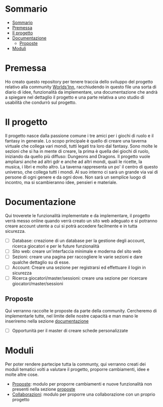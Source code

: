 # Sommario

- [Sommario](#sommario)
- [Premessa](#premessa)
- [Il progetto](#il-progetto)
- [Documentazione](#documentazione)
  - [Proposte](#proposte)
- [Moduli](#moduli)

# Premessa
Ho creato questo repository per tenere traccia dello sviluppo del progetto relativo alla community [Worlds'Inn](https://worldsinn.net), racchiudendo in questo file una sorta di diario di idee, funzionalità da implementare, una documentazione che andrà a spiegare nel dettaglio il progetto e una parte relativa a uno studio di usabilità che condurrò sul progetto.

# Il progetto
Il progetto nasce dalla passione comune i tre amici per i giochi di ruolo e il fantasy in generale. Lo scopo principale è quello di creare una taverna virtuale che collega vari mondi, tutti legati tra loro dal fantasy. Sono molte le sezioni che si ha in mente di creare, la prima è quella dei giochi di ruolo, iniziando da quello più diffuso: Dungeons and Dragons.
Il progetto vuole ampliarsi anche ad altri gdr e anche ad altri mondi, quali le ricette, la musica, i libri e molto altro.
La taverna rappresenta un po' il centro di questo universo, che collega tutti i mondi. Al suo interno ci sarà un grande via vai di persone di ogni genere e da ogni dove. Non sarà un semplice luogo di incontro, ma si scambieranno idee, pensieri e materiale.

# Documentazione

Qui troverete le funzionalità implementate e da implementare, il progetto verrà messo online quando verrà creato un sito web adeguato e si potranno creare account utente a cui si potrà accedere facilmente e in tutta sicurezza.

- [ ] Database: creazione di un database per la gestione degli account, ricerca giocatori e per le future funzionalità
- [ ] Sito web: creare un'interfaccia minimale e moderna del sito web
- [ ] Sezioni: creare una pagina per raccogliere le varie sezioni e dare qualche dettaglio su di esse.
- [ ] Account: Creare una sezione per registrarsi ed effettuare il login in sicurezza
- [ ] Ricerca giocatori/master/sessioni: creare una sezione per ricercare giocatori/master/sessioni

## Proposte
Qui verranno raccolte le proposte da parte della community. Cercheremo di implementarle tutte, nel limite delle nostre capacità e man mano le inseriremo nella sezione [documentazione](#documentazione)

- [ ] Opportunità per il master di creare schede personalizzate

# Moduli

Per poter rendere partecipe tutta la communty, qui verranno creati dei moduli tematici volti a valutare il progetto, proporre cambiamenti, idee e molte altre cose.

- [Proposte](https://docs.google.com/forms/d/1rftN6WwSHZ8JubceY8jll8KKNEUk5hsot4QEx3RZdWo/edit): modulo per proporre cambiamenti e nuove funzionalità non presenti nella sezione [proposte](#proposte)
- [Collaborazioni](https://docs.google.com/forms/d/1yDm4lhpzfPGm1LEEZnfAqbU11kOKqofdHItL0Ukyc10/edit?usp=sharing): modulo per proporre una collaborazione con un proprio progetto
